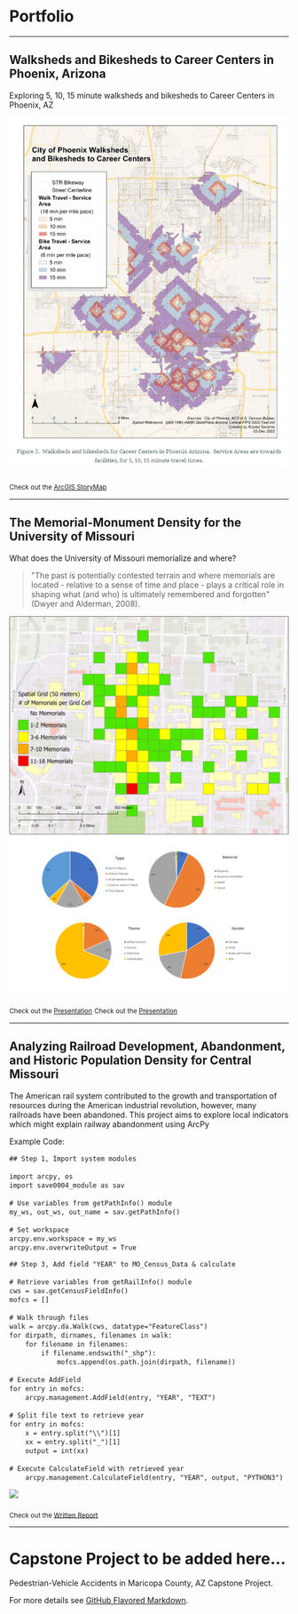 # Portfolio

---

## Walksheds and Bikesheds to Career Centers in Phoenix, Arizona

Exploring 5, 10, 15 minute walksheds and bikesheds to Career Centers in Phoenix, AZ

<img src="images/Walksheds_and_bikesheds.png?raw=true"/>

<sub>Check out the [ArcGIS StoryMap](https://storymaps.arcgis.com/stories/1b23c0736c6140bebdc5611bc529a1d4)</sub>


---

## The Memorial-Monument Density for the University of Missouri

What does the University of Missouri memorialize and where?
> "The past is potentially contested terrain and where memorials are located - relative to a sense of time and place - plays a critical role in shaping what (and who) is ultimately remembered and forgotten" (Dwyer and Alderman, 2008).

<img src="images/MemorialDensity(50m)png.png?raw=true"/><img src="images/Chartspptx.png?raw=true"/>

<sub>Check out the [Presentation](https://github.com/ksaves/krystalsaverse.github.io/blob/master/pdf/University%20of%20Missouri%20-%20Memorial%20Landscape.pdf)</sub>
<sub>Check out the [Presentation](master/pdf/University%20of%20Missouri%20-%20Memorial%20Landscape.pdf)</sub>

---

## Analyzing Railroad Development, Abandonment, and Historic Population Density for Central Missouri

The American rail system contributed to the growth and transportation of resources during the American industrial revolution, however, many railroads have been abandoned. This project aims to explore local indicators which might explain railway abandonment using ArcPy

Example Code:
```
## Step 1, Import system modules

import arcpy, os
import save0004_module as sav

# Use variables from getPathInfo() module
my_ws, out_ws, out_name = sav.getPathInfo()

# Set workspace
arcpy.env.workspace = my_ws
arcpy.env.overwriteOutput = True
```

```
## Step 3, Add field "YEAR" to MO_Census_Data & calculate

# Retrieve variables from getRailInfo() module
cws = sav.getCensusFieldInfo()
mofcs = []

# Walk through files
walk = arcpy.da.Walk(cws, datatype="FeatureClass")
for dirpath, dirnames, filenames in walk:
    for filename in filenames:
        if filename.endswith("_shp"):
            mofcs.append(os.path.join(dirpath, filename))

# Execute AddField            
for entry in mofcs:
    arcpy.management.AddField(entry, "YEAR", "TEXT")

# Split file text to retrieve year
for entry in mofcs:
    x = entry.split("\\")[1]
    xx = entry.split("_")[1]
    output = int(xx)

# Execute CalculateField with retrieved year    
    arcpy.management.CalculateField(entry, "YEAR", output, "PYTHON3")
```

<img src="images/Layout3.png?raw=true"/>

<sub>Check out the [Written Report](https://github.com/ksaves/krystalsaverse.github.io/blob/master/pdf/Written%20Report.pdf)</sub>


---

# Capstone Project to be added here...
Pedestrian-Vehicle Accidents in Maricopa County, AZ
Capstone Project.


For more details see [GitHub Flavored Markdown](https://guides.github.com/features/mastering-markdown/).
